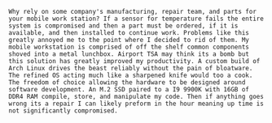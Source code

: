     Why rely on some company's manufacturing, repair team, and parts for your mobile work station? If a sensor for temperature fails the entire system is compromised and then a part must be ordered, if it is available, and then installed to continue work. Problems like this greatly annoyed me to the point where I decided to rid of them. My mobile workstation is comprised of off the shelf common components shoved into a metal lunchbox. Airport TSA may think its a bomb but this solution has greatly improved my productivity. A custom build of Arch Linux drives the beast reliably without the pain of bloatware. The refined OS acting much like a sharpened knife would too a cook. The freedom of choice allowing the hardware to be designed around software development. An M.2 SSD paired to a I9 9900K with 16GB of DDR4 RAM compile, store, and manipulate my code. Then if anything goes wrong its a repair I can likely preform in the hour meaning up time is not significantly compromised.
